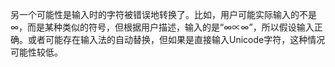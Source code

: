 另一个可能性是输入时的字符被错误地转换了。比如，用户可能实际输入的不是∞，而是某种类似的符号，但根据用户描述，输入的是“∞∝∞”，所以假设输入正确。或者可能存在输入法的自动替换，但如果是直接输入Unicode字符，这种情况可能性较低。